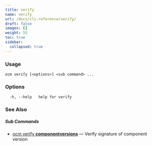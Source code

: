 ```yaml
---
title: verify
name: verify
url: /docs/cli-reference/verify/
draft: false
images: []
weight: 55
toc: true
sidebar:
  collapsed: true
---
```

### Usage

```
ocm verify [<options>] <sub command> ...
```

### Options

```
  -h, --help   help for verify
```

### See Also



##### Sub Commands

* [ocm verify <b>componentversions</b>](/docs/cli-reference/verify/componentversions/)	 &mdash; Verify signature of component version

